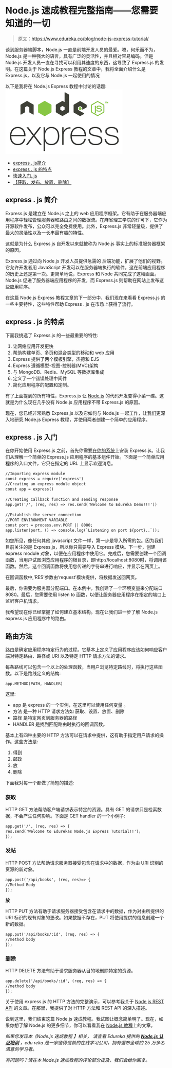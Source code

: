 # Node.js 速成教程完整指南——您需要知道的一切

> 原文：<https://www.edureka.co/blog/node-js-express-tutorial/>

谈到服务器端脚本，Node.js 一直是前端开发人员的最爱。嗯，何乐而不为， Node.js 是一种强大的语言，具有广泛的灵活性，并且相对容易编码。但是 Node.js 开发人员一直在寻找可以利用其速度的东西，这导致了 Express.js 的发明。在这篇关于 Node.js Express 教程的文章中，我将全面介绍什么是 Express.js，以及它与 Node.js 一起使用的情况

以下是我将在 Node.js Express 教程中讨论的话题:![Logo - Node.js Express Tutorial - Edureka](img/e3e8ea89fcc39ff2ffaee854762d56b5.png)

*   [express . js简介](#express)
*   [express . js 的特点](#features)
*   [快速入门. js](#gettingstarted)
*   [【获取、发布、放置、删除】](#routing)

## **express . js 简介**

Express.js 是建立在 Node.js 之上的 web 应用程序框架。它有助于在服务器端应用程序中轻松管理服务器和路由之间的数据流。在麻省理工学院的许可下，它作为开源软件发布，公众可以完全免费使用。此外，Express.js 非常轻量级，提供了最大的灵活性以及一长串最有趣的特性。

这就是为什么 Express.js 自开发以来就被称为 Node.js 事实上的标准服务器框架的原因。

Express.js 通过向 Node.js 开发人员提供急需的 后端功能，扩展了他们的视野。它允许开发者用 JavaScript 开发可以在服务器端执行的软件，这在前端应用程序的历史上还是第一次。更简单地说，Express 和 Node 共同完成了这幅画面。Node.js 促进了服务器端应用程序的开发，而 Express.js 则帮助在网站上发布这些应用程序。

在这篇 Node.js Express 教程文章的下一部分中，我们现在来看看 Express.js 的一些主要特性，这些特性帮助 Express . js 在市场上获得了流行。

## **express . js 的特点**

下面我挑选了 Express.js 的一些最重要的特性:

1.  让网络应用开发更快
2.  帮助构建单页、多页和混合类型的移动和 web 应用
3.  Express 提供了两个模板引擎，杰德和 EJS
4.  Express 遵循模型-视图-控制器(MVC)架构
5.  与 MongoDB、Redis、MySQL 等数据库集成
6.  定义了一个错误处理中间件
7.  简化应用程序的配置和定制。

有了上面提到的所有特性，Express.js 让 [Node.js](https://www.edureka.co/blog/nodejs-tutorial/) 的代码开发变得小菜一碟。这就是为什么现在几乎没有 Node.js 应用程序不带 Express.js 的原因。

现在，您已经非常熟悉 Express.js 以及它如何与 Node.js 一起工作，让我们更深入地研究 Node.js Express 教程，并使用两者创建一个简单的应用程序。

## **express . js 入门**

在你开始使用 Express.js 之前，首先你需要[在你的系统](https://www.edureka.co/blog/nodejs-tutorial/#express)上安装 Express.js。让我们从理解一个简单的 Express.js 应用程序的基本组件开始。下面是一个简单应用程序的入口文件，它只在指定的 URL 上显示欢迎消息。

```
//Importing express module
const express = require('express') 
//Creating an express module object
const app = express() 

//Creating Callback function and sending response
app.get('/', (req, res) => res.send('Welcome to Edureka Demo!!!'))

//Establish the server connection
//PORT ENVIRONMENT VARIABLE
const port = process.env.PORT || 8080;
app.listen(port, () => console.log(`Listening on port ${port}..`));
```

如您所见，像任何其他 javascript 文件一样，第一步是导入所需的包。因为我们目前关注的是 Express.js，所以你只需要导入 Express 模块。下一步，创建 express module 对象，以便在应用程序中使用它。完成后，您需要创建一个回调函数，当用户试图浏览应用程序的根目录，即http://localhost:8080时，将调用该函数。然后，这个回调函数将使用您传递的字符串进行响应，并显示在网页上。

在回调函数中,‘RES’参数由‘request’模块提供，将数据发送回网页。

最后，你需要为服务器分配端口。在本例中，我创建了一个环境变量来分配端口 8080。最后，您需要使用 listen to 函数，以便让服务器应用程序在指定的端口上监听客户机请求。

我希望现在你已经掌握了如何建立基本结构。现在让我们进一步了解 Node.js express.js 应用程序中的路由。

## **路由方法**

路由是确定应用程序特定行为的过程。它基本上定义了应用程序应该如何响应客户端对特定路由、路径或 URI 以及特定 HTTP 请求方法的请求。

每条路线可以包含一个以上的处理函数，当用户浏览特定路线时，将执行这些函数。以下是路线定义的结构:

```
app.METHOD(PATH, HANDLER)
```

这里:

*   app 是 express 的一个实例，在这里可以使用任何变量 。
*   方法 是一种 HTTP 请求方法如 获取、设置、放置、删除
*   路径 是特定网页到服务器的路径
*   HANDLER 是找到匹配路由时执行的回调函数。

基本上有四种主要的 HTTP 方法可以在请求中提供，这有助于指定用户请求的操作。这些方法是:

1.  得到
2.  邮政
3.  放
4.  删除

下面我对每一个都做了简短的描述:

### **获取**

HTTP GET 方法帮助客户端请求表示特定的资源。具有 GET 的请求只是检索数据，不会产生任何影响。下面是 GET handler 的一个小例子:

```
app.get('/', (req, res) => {
res.send('Welcome to Edurekas Node.js Express Tutorial!!');
});
```

### **发帖**

HTTP POST 方法帮助请求服务器接受包含在请求中的数据，作为由 URI 识别的资源的新对象。

```
app.post('/api/books', (req, res)=> {
//Method Body
});
```

**放**

HTTP PUT 方法有助于请求服务器接受包含在请求中的数据，作为对由所提供的 URI 标识的现有对象的更改。如果数据不存在，PUT 将使用提供的信息创建一个新的数据。

```
app.put('/api/books/:id', (req, res) => {
//method body
});

```

### **删除**

HTTP DELETE 方法有助于请求服务器从目的地删除特定的资源。

```
app.delete('/api/books/:id', (req, res) => {
//method body
});
```

关于使用 express.js 的 HTTP 方法的完整演示，可以参考我关于 [Node.js REST API](https://www.edureka.co/blog/rest-api-with-node-js/) 的文章。在那里，我提供了对 HTTP 方法和 REST API 的深入描述。

说到这里，我们结束这篇 Node.js 速成教程。我试图让概念简单明了。现在，如果你想了解 Node.js 的更多细节，你可以看看我在 [Node.js 教程](https://www.edureka.co/blog/nodejs-tutorial/)上的文章。

*如果您发现本《Node.js 速成教程* *】相关，* *请查看 Edureka 提供的 [**Node.js 认证培训**](https://www.edureka.co/nodejs-certification-training)* *，edu reka 是一家值得信赖的在线学习公司，拥有遍布全球的 25 万多名满意的学习者。*

*有问题吗？请在本 Node.js 速成教程的评论部分提及，我们会给你回复。*